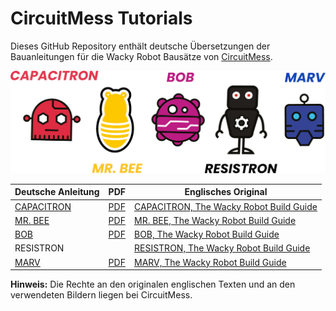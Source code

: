 # CircuitMess Tutorials

Dieses GitHub Repository enthält deutsche Übersetzungen der Bauanleitungen für die Wacky Robot Bausätze von [CircuitMess](https://circuitmess.com/).

![Alle verrückten Roboter](wacky_bg2.jpg)

| Deutsche Anleitung                 | PDF                   | Englisches Original                                                                                                 |
|------------------------------------|-----------------------|---------------------------------------------------------------------------------------------------------------------|
| [CAPACITRON](capacitron/README.md) | [PDF](CAPACITRON.pdf) | [CAPACITRON, The Wacky Robot Build Guide](https://learn.circuitmess.com/resources/guides/en/capacitron-build-guide) |
| [MR. BEE](bee/README.md)           | [PDF](BEE.pdf)        | [MR. BEE, The Wacky Robot Build Guide](https://learn.circuitmess.com/resources/guides/en/mrbee-build-guide)         |
| [BOB](bob/README.md)               | [PDF](BOB.pdf)        | [BOB, The Wacky Robot Build Guide](https://learn.circuitmess.com/resources/guides/en/bob-build-guide)               |
| RESISTRON                          |                       | [RESISTRON, The Wacky Robot Build Guide](https://learn.circuitmess.com/resources/guides/en/resistron-build-guide)   |
| [MARV](marv/README.md)             | [PDF](MARV.pdf)       | [MARV, The Wacky Robot Build Guide](https://learn.circuitmess.com/resources/guides/en/marv-build-guide)             |

**Hinweis:**
Die Rechte an den originalen englischen Texten und an den verwendeten Bildern liegen bei CircuitMess.
